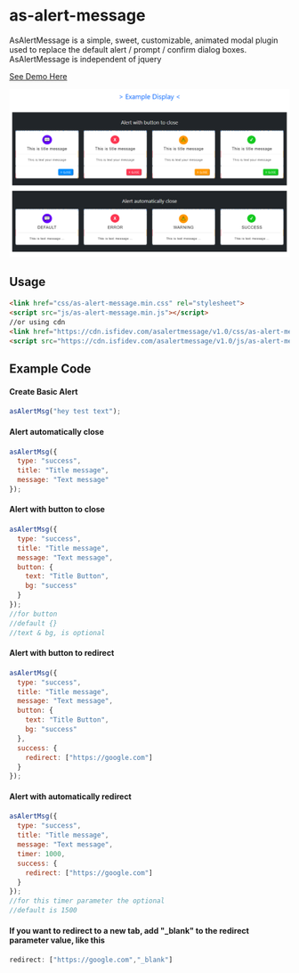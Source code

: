 # as-alert-message
 AsAlertMessage is a simple, sweet, customizable, animated modal plugin used to replace the default alert / prompt / confirm dialog boxes. AsAlertMessage is independent of jquery
 
<a href="https://plugin.isfidev.com/asalertmessage/demo.html" target="_blank"> See Demo Here</a>

<img src="https://raw.githubusercontent.com/ahmadsopyan9/as-alert-message/main/screenshot.png">

## Usage
```html
<link href="css/as-alert-message.min.css" rel="stylesheet">
<script src="js/as-alert-message.min.js"></script>
//or using cdn
<link href="https://cdn.isfidev.com/asalertmessage/v1.0/css/as-alert-message.min.css" rel="stylesheet">
<script src="https://cdn.isfidev.com/asalertmessage/v1.0/js/as-alert-message.min.js"></script>
```

## Example Code

#### Create Basic Alert
```javascript
asAlertMsg("hey test text");
```

#### Alert automatically close
```javascript
asAlertMsg({
  type: "success",
  title: "Title message",
  message: "Text message"
});
```

#### Alert with button to close
```javascript
asAlertMsg({
  type: "success",
  title: "Title message",
  message: "Text message",
  button: {
  	text: "Title Button",
  	bg: "success"
  }
});
//for button
//default {}
//text & bg, is optional
```

#### Alert with button to redirect
```javascript
asAlertMsg({
  type: "success",
  title: "Title message",
  message: "Text message",
  button: {
  	text: "Title Button",
  	bg: "success"
  },
  success: {
	redirect: ["https://google.com"]
  }
});
```

#### Alert with automatically redirect
```javascript
asAlertMsg({
  type: "success",
  title: "Title message",
  message: "Text message",
  timer: 1000,
  success: {
	redirect: ["https://google.com"]
  }
});
//for this timer parameter the optional
//default is 1500
```

#### If you want to redirect to a new tab, add "_blank" to the redirect parameter value, like this 
```javascript
redirect: ["https://google.com","_blank"]
```
